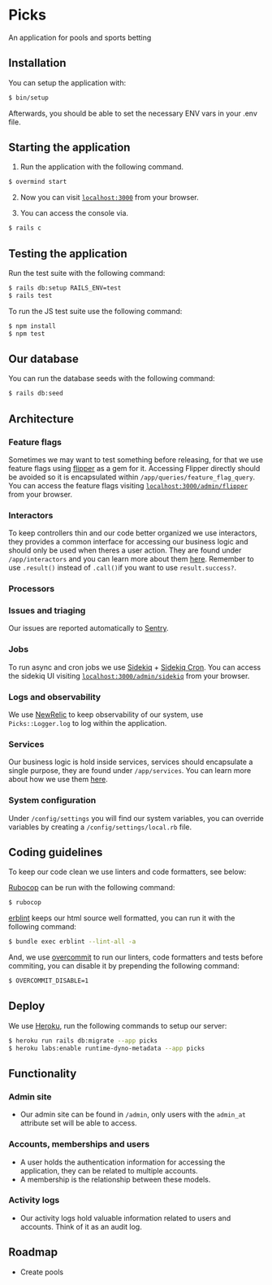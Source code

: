 # Picks

An application for pools and sports betting

## Installation

You can setup the application with:

```bash
$ bin/setup
```

Afterwards, you should be able to set the necessary ENV vars in your .env file.

## Starting the application

1. Run the application with the following command.

```bash
$ overmind start
```

2. Now you can visit [`localhost:3000`](http://localhost:3000) from your browser.

3. You can access the console via.

```bash
$ rails c
```

## Testing the application

Run the test suite with the following command:

```bash
$ rails db:setup RAILS_ENV=test
$ rails test
```

To run the JS test suite use the following command:

```bash
$ npm install
$ npm test
```

## Our database

You can run the database seeds with the following command:

```bash
$ rails db:seed
```

## Architecture

### Feature flags

Sometimes we may want to test something before releasing, for that we use feature flags using [flipper](https://www.flippercloud.io/docs) as a gem for it. Accessing Flipper directly should be avoided so it is encapsulated within `/app/queries/feature_flag_query`. You can access the feature flags visiting [`localhost:3000/admin/flipper`](http://localhost:3000/admin/flipper) from your browser.

### Interactors

To keep controllers thin and our code better organized we use interactors, they provides a common interface for accessing our business logic and should only be used when theres a user action. They are found under `/app/interactors` and you can learn more about them [here](https://github.com/sunny/actor). Remember to use `.result()` instead of `.call()`if you want to use `result.success?`.

### Processors



### Issues and triaging

Our issues are reported automatically to [Sentry](https://sentry.io/).

### Jobs

To run async and cron jobs we use [Sidekiq](https://github.com/sidekiq/sidekiq) + [Sidekiq Cron](https://github.com/sidekiq-cron/sidekiq-cron). You can access the sidekiq UI visiting [`localhost:3000/admin/sidekiq`](http://localhost:3000/admin/sidekiq) from your browser.

### Logs and observability

We use [NewRelic](https://newrelic.com/) to keep observability of our system, use `Picks::Logger.log` to log within the application.

### Services

Our business logic is hold inside services, services should encapsulate a single purpose, they are found under `/app/services`. You can learn more about how we use them [here](https://github.com/Selleo/pattern?tab=readme-ov-file#service).

### System configuration

Under `/config/settings` you will find our system variables, you can override variables by creating a `/config/settings/local.rb` file.

## Coding guidelines

To keep our code clean we use linters and code formatters, see below:

[Rubocop](https://github.com/rubocop/rubocop) can be run with the following command:

```bash
$ rubocop
```

[erblint](https://github.com/Shopify/erb-lint) keeps our html source well formatted, you can run it with the following command:

```bash
$ bundle exec erblint --lint-all -a
```

And, we use [overcommit](https://github.com/sds/overcommit/) to run our linters, code formatters and tests before commiting, you can disable it by prepending the following command:

```bash
$ OVERCOMMIT_DISABLE=1
```

## Deploy

We use [Heroku](https://www.heroku.com/), run the following commands to setup our server:

```bash
$ heroku run rails db:migrate --app picks
$ heroku labs:enable runtime-dyno-metadata --app picks
```

## Functionality

### Admin site
- Our admin site can be found in `/admin`, only users with the `admin_at` attribute set will be able to access.

### Accounts, memberships and users
- A user holds the authentication information for accessing the application, they can be related to multiple accounts.
- A membership is the relationship between these models.

### Activity logs
- Our activity logs hold valuable information related to users and accounts. Think of it as an audit log.

## Roadmap
- Create pools

